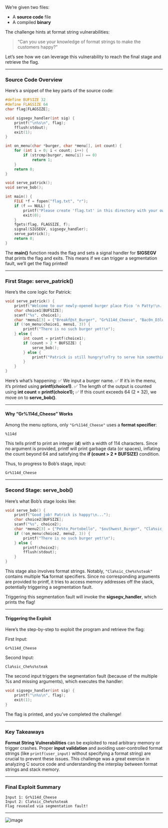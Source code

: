 

We’re given two files:

* A **source code** file
* A compiled **binary**

The challenge hints at format string vulnerabilities:

> “Can you use your knowledge of format strings to make the customers happy?”

Let’s see how we can leverage this vulnerability to reach the final stage and retrieve the flag.

---

### Source Code Overview

Here’s a snippet of the key parts of the source code:

```c
#define BUFSIZE 32
#define FLAGSIZE 64
char flag[FLAGSIZE];

void sigsegv_handler(int sig) {
    printf("\n%s\n", flag);
    fflush(stdout);
    exit(1);
}

int on_menu(char *burger, char *menu[], int count) {
    for (int i = 0; i < count; i++) {
        if (strcmp(burger, menu[i]) == 0)
            return 1;
    }
    return 0;
}

void serve_patrick();
void serve_bob();

int main() {
    FILE *f = fopen("flag.txt", "r");
    if (f == NULL) {
        printf("Please create 'flag.txt' in this directory with your own debugging flag.\n");
        exit(0);
    }
    fgets(flag, FLAGSIZE, f);
    signal(SIGSEGV, sigsegv_handler);
    serve_patrick();
    return 0;
}
```

The **main()** function reads the flag and sets a signal handler for **SIGSEGV** that prints the flag and exits. This means if we can trigger a segmentation fault, we’ll get the flag printed!

---

### First Stage: serve\_patrick()

Here’s the core logic for Patrick:

```c
void serve_patrick() {
    printf("Welcome to our newly-opened burger place Pico 'n Patty!\n...");
    char choice1[BUFSIZE];
    scanf("%s", choice1);
    char *menu1[3] = {"Breakf@st_Burger", "Gr%114d_Cheese", "Bac0n_D3luxe"};
    if (!on_menu(choice1, menu1, 3)) {
        printf("There is no such burger yet!\n");
    } else {
        int count = printf(choice1);
        if (count > 2 * BUFSIZE) {
            serve_bob();
        } else {
            printf("Patrick is still hungry!\nTry to serve him something of larger size!\n");
        }
    }
}
```

Here’s what’s happening:
✅ We input a burger name.
✅ If it’s in the menu, it’s printed using **printf(choice1)**.
✅ The length of the output is counted using **int count = printf(choice1);**
✅ If this count exceeds 64 (2 × 32), we move on to **serve\_bob()**.

---

#### Why “Gr%114d\_Cheese” Works

Among the menu options, only `"Gr%114d_Cheese"` uses a **format specifier**:

```
%114d
```

This tells printf to print an integer (**d**) with a width of 114 characters. Since no argument is provided, printf will print garbage data (or spaces), inflating the count beyond 64 and satisfying the **if (count > 2 \* BUFSIZE)** condition.

Thus, to progress to Bob’s stage, input:

```
Gr%114d_Cheese
```

---

### Second Stage: serve\_bob()

Here’s what Bob’s stage looks like:

```c
void serve_bob() {
    printf("Good job! Patrick is happy!\n...");
    char choice2[BUFSIZE];
    scanf("%s", choice2);
    char *menu2[3] = {"Pe%to_Portobello", "$outhwest_Burger", "Cla%sic_Che%s%steak"};
    if (!on_menu(choice2, menu2, 3)) {
        printf("There is no such burger yet!\n");
    } else {
        printf(choice2);
        fflush(stdout);
    }
}
```

This stage also involves format strings.
Notably, `"Cla%sic_Che%s%steak"` contains multiple **%s** format specifiers. Since no corresponding arguments are provided to printf, it tries to access memory addresses off the stack, potentially triggering a segmentation fault.

Triggering this segmentation fault will invoke the **sigsegv\_handler**, which prints the flag!

---

#### Triggering the Exploit

Here’s the step-by-step to exploit the program and retrieve the flag:

First Input:

```
Gr%114d_Cheese
```

 Second Input:

```
Cla%sic_Che%s%steak
```

The second input triggers the segmentation fault (because of the multiple %s and missing arguments), which executes the handler:

```c
void sigsegv_handler(int sig) {
    printf("\n%s\n", flag);
    exit(1);
}
```

The flag is printed, and you’ve completed the challenge!

---

### Key Takeaways

 **Format String Vulnerabilities** can be exploited to read arbitrary memory or trigger crashes.
 Proper **input validation** and avoiding user-controlled format strings (like `printf(user_input)` without specifying a format string) are crucial to prevent these issues.
 This challenge was a great exercise in analyzing C source code and understanding the interplay between format strings and stack memory.

---

### Final Exploit Summary

```plaintext
Input 1: Gr%114d_Cheese
Input 2: Cla%sic_Che%s%steak
Flag revealed via segmentation fault!
```

---

![image](https://github.com/user-attachments/assets/9c7a42b2-5522-4651-afe5-d6df733abd5c)


